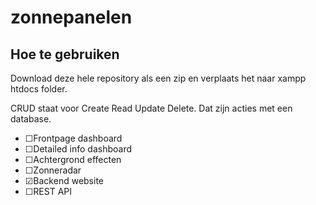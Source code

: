 # zonnepanelen
<h2>Hoe te gebruiken</h2>
<p>Download deze hele repository als een zip en verplaats het naar xampp htdocs folder.</p>
<p>CRUD staat voor Create Read Update Delete. Dat zijn acties met een database.</p>
<ul>
  <li>&#9744;Frontpage dashboard</li>
  <li>&#9744;Detailed info dashboard</li>
  <li>&#9744;Achtergrond effecten</li>
  <li>&#9744;Zonneradar</li>
  <li>&#9745;Backend website</li>
  <li>&#9744;REST API</li>
</ul>

